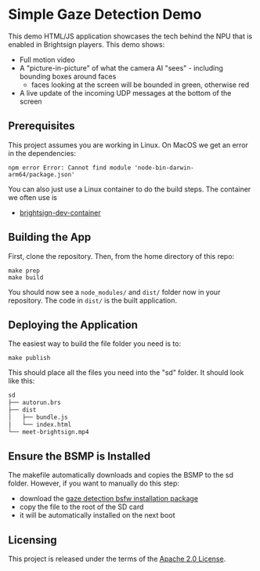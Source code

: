 # Simple Gaze Detection Demo

This demo HTML/JS application showcases the tech behind the NPU that is enabled in Brightsign players.  This demo shows:

- Full motion video
- A "picture-in-picture" of what the camera AI "sees" - including bounding boxes around faces
  - faces looking at the screen will be bounded in green, otherwise red
- A live update of the incoming UDP messages at the bottom of the screen

## Prerequisites

This project assumes you are working in Linux.  On MacOS we get an error in the dependencies:

```
npm error Error: Cannot find module 'node-bin-darwin-arm64/package.json'
```

You can also just use a Linux container to do the build steps.  The container we often use is

* [brightsign-dev-container](https://github.com/brightsign/brightsign-dev-container)

## Building the App

First, clone the repository. Then, from the home directory of this repo:

```
make prep
make build
```

You should now see a `node_modules/` and `dist/` folder now in your repository. The code in `dist/` is the built application.

## Deploying the Application

The easiest way to build the file folder you need is to:

```
make publish
```

This should place all the files you need into the "sd" folder.  It should look like this:

```sh
sd
├── autorun.brs
├── dist
│   ├── bundle.js
│   └── index.html
└── meet-brightsign.mp4
```

## Ensure the BSMP is Installed

The makefile automatically downloads and copies the BSMP to the sd folder.  However, if you want to manually do this step:

* download the [gaze detection bsfw installation package](https://firmware.bsn.cloud/cobra-standalone-npu_gaze-0.1.3-alpha.bsfw)
* copy the file to the root of the SD card
* it will be automatically installed on the next boot

## Licensing

This project is released under the terms of the [Apache 2.0 License](./LICENSE.txt).
